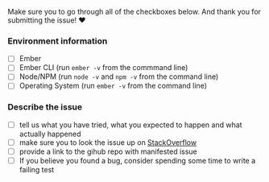 Make sure you to go through all of the checkboxes below. And thank you for submitting the issue! :heart:

### Environment information
  - [ ] Ember
  - [ ] Ember CLI (run `ember -v` from the commmand line)
  - [ ] Node/NPM (run `node -v` and `npm -v` from the command line)
  - [ ] Operating System (run `ember -v` from the command line)

### Describe the issue
  - [ ] tell us what you have tried, what you expected to happen and what actually happened
  - [ ] make sure you to look the issue up on [StackOverflow](https://stackoverflow.com/questions/tagged/ember-cli)
  - [ ] provide a link to the gihub repo with manifested issue
  - [ ] If you believe you found a bug, consider spending some time to write a failing test
